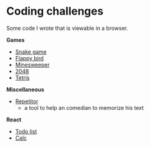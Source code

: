 # Coding challenges

Some code I wrote that is viewable in a browser.

__Games__

- [Snake game](http://pom421.github.io/CodingChallenges/CC_03_Snake_game/)
- [Flappy bird](http://pom421.github.io/CodingChallenges/CC_31_Flappy_bird/)
- [Minesweeper](http://pom421.github.io/CodingChallenges/CC_71_minesweeper/)
- [2048](http://pom421.github.io/CodingChallenges/CC_94_2048/)
- [Tetris](http://pom421.github.io/CodingChallenges/MCC_01_Tetris/)

__Miscellaneous__

- [Repetitor](http://pom421.github.io/CodingChallenges/Repetitor/)
    - a tool to help an comedian to memorize his text

__React__

- [Todo list](http://pom421.github.io/CodingChallenges/React/todo/build/)
- [Calc](http://pom421.github.io/CodingChallenges/React/calc/build/)